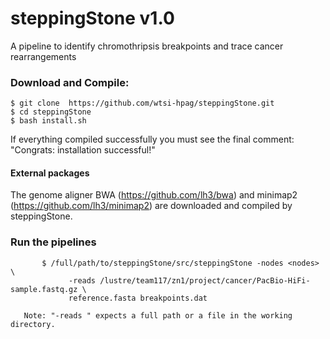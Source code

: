 # steppingStone v1.0
A pipeline to identify chromothripsis breakpoints and trace cancer rearrangements

### Download and Compile:

    $ git clone  https://github.com/wtsi-hpag/steppingStone.git 
    $ cd steppingStone 
    $ bash install.sh
		
If everything compiled successfully you must see the final comment: 
		"Congrats: installation successful!"		

#### External packages
The genome aligner BWA (https://github.com/lh3/bwa) and minimap2 (https://github.com/lh3/minimap2) are downloaded and compiled by steppingStone.

### Run the pipelines

           $ /full/path/to/steppingStone/src/steppingStone -nodes <nodes>  \
                 -reads /lustre/team117/zn1/project/cancer/PacBio-HiFi-sample.fastq.gz \
                 reference.fasta breakpoints.dat  

       Note: "-reads " expects a full path or a file in the working directory.

